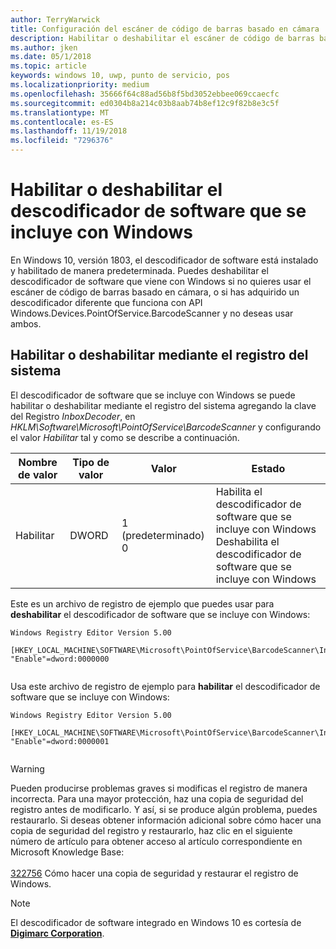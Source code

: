 ```yaml
---
author: TerryWarwick
title: Configuración del escáner de código de barras basado en cámara
description: Habilitar o deshabilitar el escáner de código de barras basado en cámara.
ms.author: jken
ms.date: 05/1/2018
ms.topic: article
keywords: windows 10, uwp, punto de servicio, pos
ms.localizationpriority: medium
ms.openlocfilehash: 35666f64c88ad56b8f5bd3052ebbee069ccaecfc
ms.sourcegitcommit: ed0304b8a214c03b8aab74b8ef12c9f82b8e3c5f
ms.translationtype: MT
ms.contentlocale: es-ES
ms.lasthandoff: 11/19/2018
ms.locfileid: "7296376"
---
```

# <a name="enable-or-disable-the-software-decoder-that-ships-with-windows"></a>Habilitar o deshabilitar el descodificador de software que se incluye con Windows
En Windows 10, versión 1803, el descodificador de software está instalado y habilitado de manera predeterminada.  Puedes deshabilitar el descodificador de software que viene con Windows si no quieres usar el escáner de código de barras basado en cámara, o si has adquirido un descodificador diferente que funciona con API Windows.Devices.PointOfService.BarcodeScanner y no deseas usar ambos.

## <a name="enable-or-disable-using-the-system-registry"></a>Habilitar o deshabilitar mediante el registro del sistema
El descodificador de software que se incluye con Windows se puede habilitar o deshabilitar mediante el registro del sistema agregando la clave del Registro *InboxDecoder*, en *HKLM\Software\Microsoft\PointOfService\BarcodeScanner* y configurando el valor *Habilitar* tal y como se describe a continuación.

| Nombre de valor  | Tipo de valor | Valor | Estado |
| ----------- | --------- | -------|--------|
| Habilitar      | DWORD     | 1 (predeterminado)<br/>0 |  Habilita el descodificador de software que se incluye con Windows <br/> Deshabilita el descodificador de software que se incluye con Windows |


Este es un archivo de registro de ejemplo que puedes usar para **deshabilitar** el descodificador de software que se incluye con Windows:

```
Windows Registry Editor Version 5.00

[HKEY_LOCAL_MACHINE\SOFTWARE\Microsoft\PointOfService\BarcodeScanner\InboxDecoder]
"Enable"=dword:0000000


```  
    
Usa este archivo de registro de ejemplo para **habilitar** el descodificador de software que se incluye con Windows:

```
Windows Registry Editor Version 5.00

[HKEY_LOCAL_MACHINE\SOFTWARE\Microsoft\PointOfService\BarcodeScanner\InboxDecoder]
"Enable"=dword:0000001


```  

> [!Warning] 
> Pueden producirse problemas graves si modificas el registro de manera incorrecta.  Para una mayor protección, haz una copia de seguridad del registro antes de modificarlo.  Y así, si se produce algún problema, puedes restaurarlo.  Si deseas obtener información adicional sobre cómo hacer una copia de seguridad del registro y restaurarlo, haz clic en el siguiente número de artículo para obtener acceso al artículo correspondiente en Microsoft Knowledge Base: <br/><br/> [322756](http://support.microsoft.com/kb/322756) Cómo hacer una copia de seguridad y restaurar el registro de Windows.

> [!NOTE]
> El descodificador de software integrado en Windows 10 es cortesía de [**Digimarc Corporation**](https://www.digimarc.com/).
